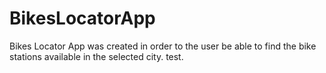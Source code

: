 # BikesLocatorApp
Bikes Locator App was created in order to the user be able to find the bike stations available in the selected city.
test.
